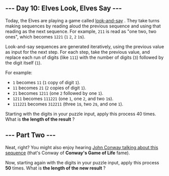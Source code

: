## --- Day 10: Elves Look, Elves Say ---
Today, the Elves are playing a game called  [look-and-say](https://en.wikipedia.org/wiki/Look-and-say_sequence) .  They take turns making sequences by reading aloud the previous sequence and using that reading as the next sequence.  For example, `211` is read as "one two, two ones", which becomes `1221` (`1` `2`, `2` `1`s).

Look-and-say sequences are generated iteratively, using the previous value as input for the next step.  For each step, take the previous value, and replace each run of digits (like `111`) with the number of digits (`3`) followed by the digit itself (`1`).

For example:


- `1` becomes `11` (`1` copy of digit `1`).
- `11` becomes `21` (`2` copies of digit `1`).
- `21` becomes `1211` (one `2` followed by one `1`).
- `1211` becomes `111221` (one `1`, one `2`, and two `1`s).
- `111221` becomes `312211` (three `1`s, two `2`s, and one `1`).

Starting with the digits in your puzzle input, apply this process 40 times.  What is  **the length of the result** ?

## --- Part Two ---
Neat, right? You might also enjoy hearing  [John Conway talking about this sequence](https://www.youtube.com/watch?v=ea7lJkEhytA)  (that's Conway of  **Conway's Game of Life**  fame).

Now, starting again with the digits in your puzzle input, apply this process  **50**  times.  What is  **the length of the new result** ?

